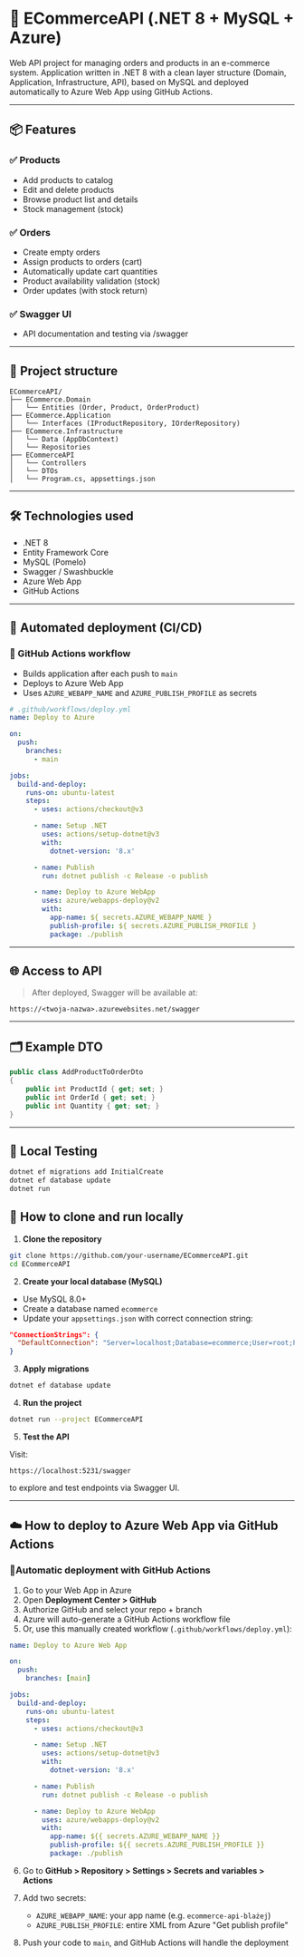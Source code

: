 # 🛒 ECommerceAPI (.NET 8 + MySQL + Azure)

Web API project for managing orders and products in an e-commerce system. Application written in .NET 8 with a clean layer structure (Domain, Application, Infrastructure, API), based on MySQL and deployed automatically to Azure Web App using GitHub Actions.

---

## 📦 Features

### ✅ Products
- Add products to catalog
- Edit and delete products
- Browse product list and details
- Stock management (stock)

### ✅ Orders
- Create empty orders
- Assign products to orders (cart)
- Automatically update cart quantities
- Product availability validation (stock)
- Order updates (with stock return)

### ✅ Swagger UI
- API documentation and testing via /swagger

---

## 🧱 Project structure

```
ECommerceAPI/
├── ECommerce.Domain
│   └── Entities (Order, Product, OrderProduct)
├── ECommerce.Application
│   └── Interfaces (IProductRepository, IOrderRepository)
├── ECommerce.Infrastructure
│   └── Data (AppDbContext)
│   └── Repositories
├── ECommerceAPI
│   └── Controllers
│   └── DTOs
│   └── Program.cs, appsettings.json
```

---

## 🛠️ Technologies used

- .NET 8
- Entity Framework Core
- MySQL (Pomelo)
- Swagger / Swashbuckle
- Azure Web App
- GitHub Actions

---

## 🚀 Automated deployment (CI/CD)

### 🔧 GitHub Actions workflow

- Builds application after each push to `main`
- Deploys to Azure Web App
- Uses `AZURE_WEBAPP_NAME` and `AZURE_PUBLISH_PROFILE` as secrets

```yaml
# .github/workflows/deploy.yml
name: Deploy to Azure

on:
  push:
    branches:
      - main

jobs:
  build-and-deploy:
    runs-on: ubuntu-latest
    steps:
      - uses: actions/checkout@v3

      - name: Setup .NET
        uses: actions/setup-dotnet@v3
        with:
          dotnet-version: '8.x'

      - name: Publish
        run: dotnet publish -c Release -o publish

      - name: Deploy to Azure WebApp
        uses: azure/webapps-deploy@v2
        with:
          app-name: ${ secrets.AZURE_WEBAPP_NAME }
          publish-profile: ${ secrets.AZURE_PUBLISH_PROFILE }
          package: ./publish
```

---

## 🌐 Access to API

> After deployed, Swagger will be available at:
```
https://<twoja-nazwa>.azurewebsites.net/swagger
```

---

## 🗂️ Example DTO

```csharp
public class AddProductToOrderDto
{
    public int ProductId { get; set; }
    public int OrderId { get; set; }
    public int Quantity { get; set; }
}
```

---

## 🧪 Local Testing

```bash
dotnet ef migrations add InitialCreate
dotnet ef database update
dotnet run
```


## 🚀 How to clone and run locally

1. **Clone the repository**

```bash
git clone https://github.com/your-username/ECommerceAPI.git
cd ECommerceAPI
```

2. **Create your local database (MySQL)**

- Use MySQL 8.0+
- Create a database named `ecommerce`
- Update your `appsettings.json` with correct connection string:

```json
"ConnectionStrings": {
  "DefaultConnection": "Server=localhost;Database=ecommerce;User=root;Password=yourpassword;"
}
```

3. **Apply migrations**

```bash
dotnet ef database update
```

4. **Run the project**

```bash
dotnet run --project ECommerceAPI
```

5. **Test the API**

Visit:

```
https://localhost:5231/swagger
```

to explore and test endpoints via Swagger UI.

---


## ☁️ How to deploy to Azure Web App via GitHub Actions

### 🔹Automatic deployment with GitHub Actions

1. Go to your Web App in Azure
2. Open **Deployment Center > GitHub**
3. Authorize GitHub and select your repo + branch
4. Azure will auto-generate a GitHub Actions workflow file
5. Or, use this manually created workflow (`.github/workflows/deploy.yml`):

```yaml
name: Deploy to Azure Web App

on:
  push:
    branches: [main]

jobs:
  build-and-deploy:
    runs-on: ubuntu-latest
    steps:
      - uses: actions/checkout@v3

      - name: Setup .NET
        uses: actions/setup-dotnet@v3
        with:
          dotnet-version: '8.x'

      - name: Publish
        run: dotnet publish -c Release -o publish

      - name: Deploy to Azure WebApp
        uses: azure/webapps-deploy@v2
        with:
          app-name: ${{ secrets.AZURE_WEBAPP_NAME }}
          publish-profile: ${{ secrets.AZURE_PUBLISH_PROFILE }}
          package: ./publish
```

6. Go to **GitHub > Repository > Settings > Secrets and variables > Actions**
7. Add two secrets:
   - `AZURE_WEBAPP_NAME`: your app name (e.g. `ecommerce-api-blażej`)
   - `AZURE_PUBLISH_PROFILE`: entire XML from Azure "Get publish profile"

8. Push your code to `main`, and GitHub Actions will handle the deployment 